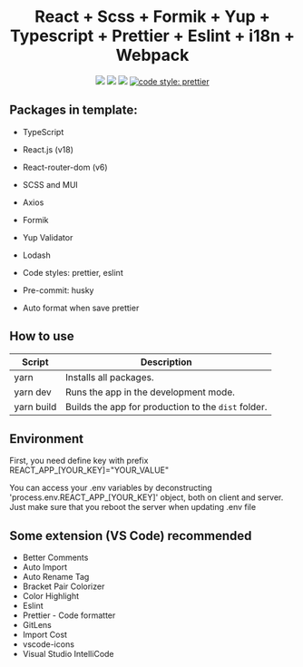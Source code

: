 <h1 align="center">React + Scss + Formik + Yup + Typescript + Prettier + Eslint + i18n + Webpack</h1>

<p align="center">
  <a href="https://reactjs.org/" target="_blank"><img src="https://img.shields.io/badge/React-v18.2.0-%238DD6F9.svg?logo=React"></a>
  <a href="https://github.com/donezombie" target="_blank"><img src="https://img.shields.io/badge/licence-MIT-green.svg" /></a>
  <a href="https://www.typescriptlang.org/" target="_blank"><img src="https://badgen.net/badge/Built%20With/TypeScript/blue" /></a>
  <a href="#badge"><img alt="code style: prettier" src="https://img.shields.io/badge/code_style-prettier-ff69b4.svg?style=flat-square"></a>
</p>

## Packages in template:

- TypeScript
- React.js (v18)
- React-router-dom (v6)
- SCSS and MUI

- Axios
- Formik
- Yup Validator
- Lodash

- Code styles: prettier, eslint
- Pre-commit: husky
- Auto format when save prettier

## How to use

| Script     | Description                                         |
| ---------- | --------------------------------------------------- |
| yarn       | Installs all packages.                              |
| yarn dev   | Runs the app in the development mode.               |
| yarn build | Builds the app for production to the `dist` folder. |

## Environment

First, you need define key with prefix REACT_APP\_[YOUR_KEY]="YOUR_VALUE"

You can access your .env variables by deconstructing 'process.env.REACT_APP\_[YOUR_KEY]' object, both on client and server.
Just make sure that you reboot the server when updating .env file

## Some extension (VS Code) recommended

- Better Comments
- Auto Import
- Auto Rename Tag
- Bracket Pair Colorizer
- Color Highlight
- Eslint
- Prettier - Code formatter
- GitLens
- Import Cost
- vscode-icons
- Visual Studio IntelliCode

